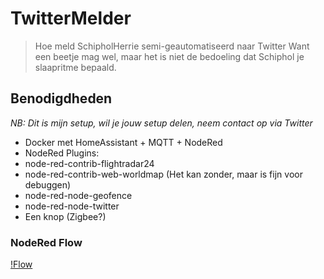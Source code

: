 # TwitterMelder
>Hoe meld SchipholHerrie semi-geautomatiseerd naar Twitter
>Want een beetje mag wel, maar het is niet de bedoeling dat Schiphol je slaapritme bepaald.

## Benodigdheden
*NB: Dit is mijn setup, wil je jouw setup delen, neem contact op via Twitter*

+ Docker met HomeAssistant + MQTT + NodeRed
+ NodeRed Plugins:
 + node-red-contrib-flightradar24
 + node-red-contrib-web-worldmap (Het kan zonder, maar is fijn voor debuggen)
 + node-red-node-geofence
 + node-red-node-twitter
+ Een knop (Zigbee?)

### NodeRed Flow
[*Download deze flow*]:https://github.com/SchipholHerrie/TwitterMelder/blob/main/nodered-flow.json

[!Flow](nodered-flow.png)

